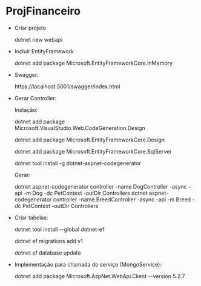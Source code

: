 # ProjFinanceiro

* Criar projeto

  dotnet new webapi

* Incluir EntityFramework

  dotnet add package Microsoft.EntityFrameworkCore.InMemory

* Swagger:

  https://localhost:5001/swagger/index.html

* Gerar Controller:

  Instação:
  
  dotnet add package Microsoft.VisualStudio.Web.CodeGeneration.Design
  
  dotnet add package Microsoft.EntityFrameworkCore.Design
  
  dotnet add package Microsoft.EntityFrameworkCore.SqlServer
  
  dotnet tool install -g dotnet-aspnet-codegenerator
  

  Gerar:

  dotnet aspnet-codegenerator controller -name DogController -async -api -m Dog -dc PetContext -outDir Controllers
  dotnet aspnet-codegenerator controller -name BreedController -async -api -m Breed -dc PetContext -outDir Controllers

* Criar tabelas:

  dotnet tool install --global dotnet-ef 
  
  dotnet ef migrations add v1
  
  dotnet ef database update
  

* Implementação para chamada do serviço (MongoService):

    dotnet add package Microsoft.AspNet.WebApi.Client --version 5.2.7

